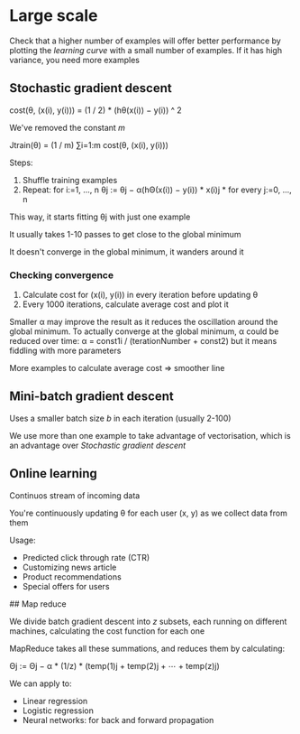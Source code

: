 # Large scale

Check that a higher number of examples will offer better performance by plotting the _learning curve_ with a small number of examples. If it has high variance, you need more examples

## Stochastic gradient descent

cost(θ, (x(i), y(i))) = (1 / 2) * (hθ(x(i)) − y(i)) ^ 2

We've removed the constant _m_

Jtrain(θ) = (1 / m) ∑i=1:m cost(θ, (x(i), y(i)))

Steps:

1. Shuffle training examples
2. Repeat:
for i:=1, ..., n
    θj := θj − α(hΘ(x(i)) − y(i)) * x(i)j     * for every j:=0, ..., n

This way, it starts fitting θj with just one example

It usually takes 1-10 passes to get close to the global minimum

It doesn't converge in the global minimum, it wanders around it

### Checking convergence

1. Calculate cost for (x(i), y(i)) in every iteration before updating θ
2. Every 1000 iterations, calculate average cost and plot it

Smaller α may improve the result as it reduces the oscillation around the global minimum. To actually converge at the global minimum, α could be reduced over time: α = const1i / (terationNumber + const2) but it means fiddling with more parameters

More examples to calculate average cost => smoother line

## Mini-batch gradient descent

Uses a smaller batch size _b_ in each iteration (usually 2-100)

We use more than one example to take advantage of vectorisation, which is an advantage over _Stochastic gradient descent_

## Online learning

Continuos stream of incoming data

You're continuously updating θ for each user (x, y) as we collect data from them

Usage:

* Predicted click through rate (CTR)
* Customizing news article
* Product recommendations
* Special offers for users


## Map reduce

We divide batch gradient descent into _z_ subsets, each running on different machines, calculating the cost function for each one

MapReduce takes all these summations, and reduces them by calculating:

Θj := Θj − α * (1/z) * (temp(1)j + temp(2)j + ⋯ + temp(z)j)

We can apply to:

* Linear regression
* Logistic regression
* Neural networks: for back and forward propagation
